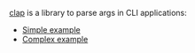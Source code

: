 [clap](https://docs.rs/clap/latest/clap/) is a library to parse args in CLI applications:
- [Simple example](https://github.com/kyclark/command-line-rust/blob/main/03_catr/src/lib.rs#L16)
- [Complex example](https://github.com/BurntSushi/ripgrep/blob/master/crates/core/args.rs#L127)
